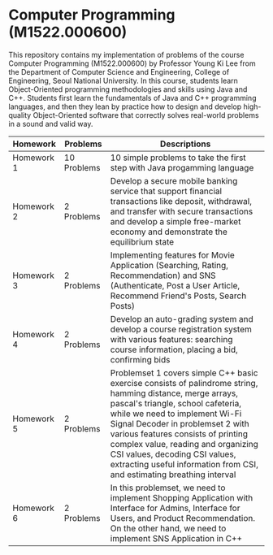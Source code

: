 # Computer Programming (M1522.000600)

This repository contains my implementation of problems of the course Computer Programming (M1522.000600) by Professor Young Ki Lee from the Department of Computer Science and Engineering, College of Engineering, Seoul National University. In this course, students learn Object-Oriented programming methodologies and skills using Java and C++. Students first learn the fundamentals of Java and C++ programming languages, and then they lean by practice how to design and develop high-quality Object-Oriented software that correctly solves real-world problems in a sound and valid way.


| Homework        | Problems         | Descriptions
| -----------     | -----------      | -----------
| Homework 1      | 10 Problems      | 10 simple problems to take the first step with Java progamming language
| Homework 2      | 2 Problems       | Develop a secure mobile banking service that support financial transactions like deposit, withdrawal, and transfer with secure transactions and develop a simple free-market economy and demonstrate the equilibrium state
| Homework 3      | 2 Problems       | Implementing features for Movie Application (Searching, Rating, Recommendation) and SNS (Authenticate, Post a User Article, Recommend Friend's Posts, Search Posts)
| Homework 4      | 2 Problems       | Develop an auto-grading system and develop a course registration system with various features: searching course information, placing a bid, confirming bids
| Homework 5      | 2 Problems       | Problemset 1 covers simple C++ basic exercise consists of palindrome string, hamming distance, merge arrays, pascal's triangle, school cafeteria, while we need to implement Wi-Fi Signal Decoder in problemset 2 with various features consists of printing complex value, reading and organizing CSI values, decoding CSI values, extracting useful information from CSI, and estimating breathing interval
| Homework 6      | 2 Problems       | In this problemset, we need to implement Shopping Application with Interface for Admins, Interface for Users, and Product Recommendation. On the other hand, we need to implement SNS Application in C++
